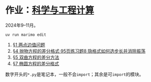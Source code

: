 # 作业：[科学与工程计算][lexue]

2024年9–11月。

```shell
uv run marimo edit
```

1. [§1 两点边值问题](./1_boundary_value_problem.py)
2. [§4 抛物方程的差分格式·95页练习题8 隐格式如何选步长并消除振荡](./2_parabolic.py)
3. [§5 双曲方程的差分方法](./3_hyperbolic.py)
4. [§7 椭圆方程的差分格式](./4_elliptic.py)

数字开头的`*.py`是笔记本，一般不会`import`；其余是可`import`的模块。

[lexue]: https://lexue.bit.edu.cn/course/view.php?id=16142 "课程：科学与工程计算"
